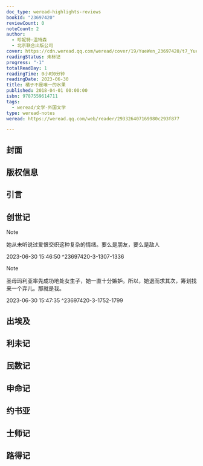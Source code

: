```yaml
---
doc_type: weread-highlights-reviews
bookId: "23697420"
reviewCount: 0
noteCount: 2
author:
  - 珍妮特·温特森
  - 北京联合出版公司
cover: https://cdn.weread.qq.com/weread/cover/19/YueWen_23697420/t7_YueWen_23697420.jpg
readingStatus: 未标记
progress: "-1"
totalReadDay: 1
readingTime: 0小时0分钟
readingDate: 2023-06-30
title: 橘子不是唯一的水果
published: 2018-04-01 00:00:00
isbn: 9787559614711
tags:
  - weread/文学-外国文学
type: weread-notes
weread: https://weread.qq.com/web/reader/293326407169980c293f877

---
```



## 封面

## 版权信息

## 引言

## 创世记

> [!NOTE] 
> 她从未听说过爱恨交织这种复杂的情绪。要么是朋友，要么是敌人
> 
> 2023-06-30 15:46:50 ^23697420-3-1307-1336

> [!NOTE] 
> 圣母玛利亚率先成功地处女生子，她一直十分嫉妒。所以，她退而求其次，筹划找来一个弃儿。那就是我。
> 
> 2023-06-30 15:47:35 ^23697420-3-1752-1799

## 出埃及

## 利未记

## 民数记

## 申命记

## 约书亚

## 士师记

## 路得记

